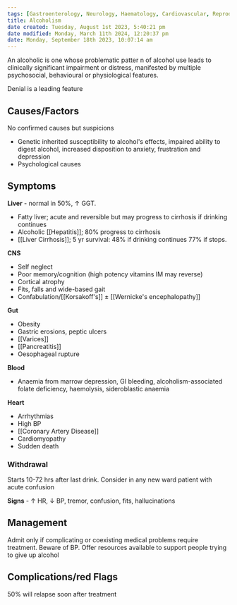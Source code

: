 ```yaml
---
tags: [Gastroenterology, Neurology, Haematology, Cardiovascular, Reproductive]
title: Alcoholism
date created: Tuesday, August 1st 2023, 5:40:21 pm
date modified: Monday, March 11th 2024, 12:20:37 pm
date: Monday, September 18th 2023, 10:07:14 am
---
```


An alcoholic is one whose problematic patter n of alcohol use leads to clinically significant impairment or distress, manifested by multiple psychosocial, behavioural or physiological features.

Denial is a leading feature

## Causes/Factors

No confirmed causes but suspicions

- Genetic inherited susceptibility to alcohol's effects, impaired ability to digest alcohol, increased disposition to anxiety, frustration and depression
- Psychological causes

## Symptoms

**Liver** - normal in 50%, $\uparrow$ GGT.

- Fatty liver; acute and reversible but may progress to cirrhosis if drinking continues
- Alcoholic [[Hepatitis]]; 80% progress to cirrhosis
- [[Liver Cirrhosis]]; 5 yr survival: 48% if drinking continues 77% if stops.

**CNS**

- Self neglect
- Poor memory/cognition (high potency vitamins IM may reverse)
- Cortical atrophy
- Fits, falls and wide-based gait
- Confabulation/[[Korsakoff's]] $\pm$ [[Wernicke's encephalopathy]]

**Gut**

- Obesity
- Gastric erosions, peptic ulcers
- [[Varices]]
- [[Pancreatitis]]
- Oesophageal rupture

**Blood**

- Anaemia from marrow depression, GI bleeding, alcoholism-associated folate deficiency, haemolysis, sideroblastic anaemia

**Heart**

- Arrhythmias
- High BP
- [[Coronary Artery Disease]]
- Cardiomyopathy
- Sudden death

### Withdrawal

Starts 10-72 hrs after last drink. Consider in any new ward patient with acute confusion

**Signs** - $\uparrow$ HR, $\downarrow$ BP, tremor, confusion, fits, hallucinations

## Management

Admit only if complicating or coexisting medical problems require treatment. Beware of BP. Offer resources available to support people trying to give up alcohol

## Complications/red Flags

50% will relapse soon after treatment
